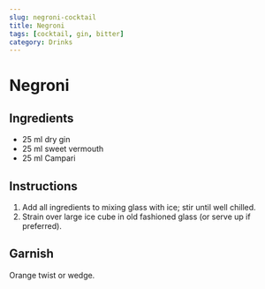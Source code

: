 ```yaml
---
slug: negroni-cocktail
title: Negroni
tags: [cocktail, gin, bitter]
category: Drinks
---
```


# Negroni

## Ingredients

- 25 ml dry gin
- 25 ml sweet vermouth
- 25 ml Campari

## Instructions

1. Add all ingredients to mixing glass with ice; stir until well chilled.
2. Strain over large ice cube in old fashioned glass (or serve up if preferred).

## Garnish

Orange twist or wedge.
